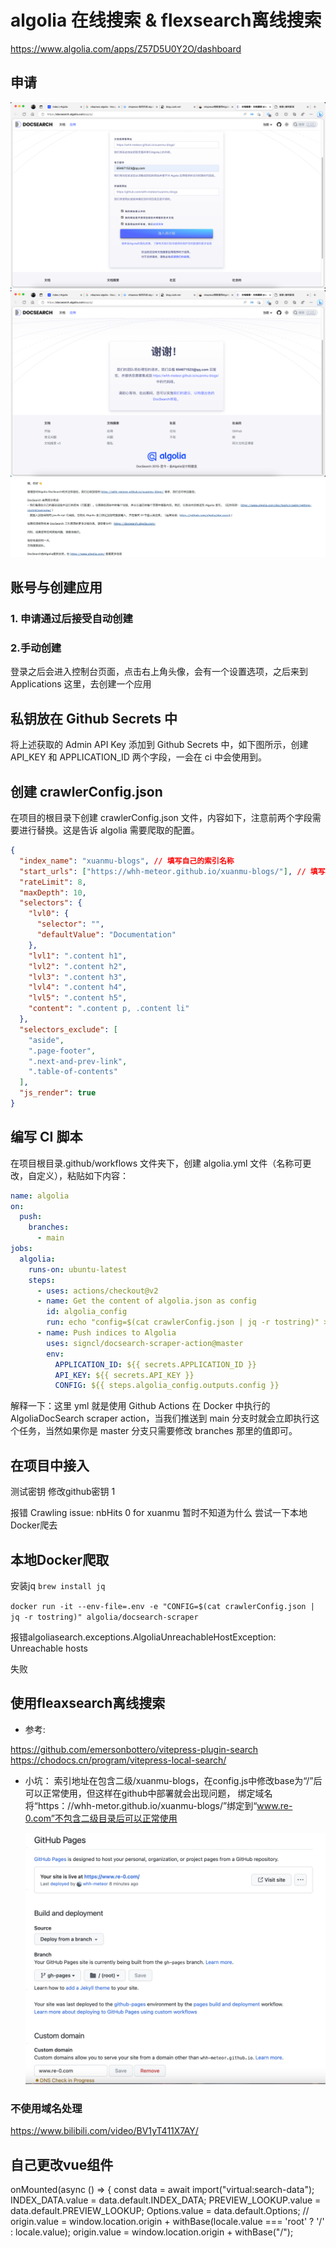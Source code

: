 # algolia 在线搜索 & flexsearch离线搜索
https://www.algolia.com/apps/Z57D5U0Y2O/dashboard


## 申请
![](img/algolia搜索功能/img-2023-03-27-21-01-28.png)
![](img/algolia搜索功能/img-2023-03-27-21-01-45.png)
![](img/algolia搜索功能/img-2023-03-27-21-04-22.png)
## 账号与创建应用
### 1. 申请通过后接受自动创建

### 2.手动创建
登录之后会进入控制台页面，点击右上角头像，会有一个设置选项，之后来到 Applications 这里，去创建一个应用


## 私钥放在 Github Secrets 中
将上述获取的 Admin API Key 添加到 Github Secrets 中，如下图所示，创建 API_KEY 和 APPLICATION_ID 两个字段，一会在 ci 中会使用到。

## 创建 crawlerConfig.json
在项目的根目录下创建 crawlerConfig.json 文件，内容如下，注意前两个字段需要进行替换。这是告诉 algolia 需要爬取的配置。
```json
{
  "index_name": "xuanmu-blogs", // 填写自己的索引名称
  "start_urls": ["https://whh-meteor.github.io/xuanmu-blogs/"], // 填写自己的网站地址
  "rateLimit": 8,
  "maxDepth": 10,
  "selectors": {
    "lvl0": {
      "selector": "",
      "defaultValue": "Documentation"
    },
    "lvl1": ".content h1",
    "lvl2": ".content h2",
    "lvl3": ".content h3",
    "lvl4": ".content h4",
    "lvl5": ".content h5",
    "content": ".content p, .content li"
  },
  "selectors_exclude": [
    "aside",
    ".page-footer",
    ".next-and-prev-link",
    ".table-of-contents"
  ],
  "js_render": true
}
```

## 编写 CI 脚本
在项目根目录.github/workflows 文件夹下，创建 algolia.yml 文件（名称可更改，自定义），粘贴如下内容：
```yaml
name: algolia
on:
  push:
    branches:
      - main
jobs:
  algolia:  
    runs-on: ubuntu-latest
    steps:
      - uses: actions/checkout@v2
      - name: Get the content of algolia.json as config
        id: algolia_config
        run: echo "config=$(cat crawlerConfig.json | jq -r tostring)" >> $GITHUB_OUTPUT
      - name: Push indices to Algolia
        uses: signcl/docsearch-scraper-action@master
        env:
          APPLICATION_ID: ${{ secrets.APPLICATION_ID }}
          API_KEY: ${{ secrets.API_KEY }}
          CONFIG: ${{ steps.algolia_config.outputs.config }}
```

解释一下：这里 yml 就是使用 Github Actions 在 Docker 中执行的 AlgoliaDocSearch scraper action，当我们推送到 main 分支时就会立即执行这个任务，当然如果你是 master 分支只需要修改 branches 那里的值即可。

## 在项目中接入
测试密钥 修改github密钥
1

报错 Crawling issue: nbHits 0 for xuanmu
暂时不知道为什么 尝试一下本地Docker爬去




## 本地Docker爬取

安装jq
`brew install jq`


`docker run -it --env-file=.env -e "CONFIG=$(cat crawlerConfig.json | jq -r tostring)" algolia/docsearch-scraper`

报错algoliasearch.exceptions.AlgoliaUnreachableHostException: Unreachable hosts

失败


## 使用fleaxsearch离线搜索
- 参考:

https://github.com/emersonbottero/vitepress-plugin-search
https://chodocs.cn/program/vitepress-local-search/


- 小坑：
    索引地址在包含二级/xuanmu-blogs，在config.js中修改base为“/”后可以正常使用，但这样在github中部署就会出现问题，
    绑定域名 将“https：//whh-metor.github.io/xuanmu-blogs/”绑定到“www.re-0.com”不包含二级目录后可以正常使用

    ![](img/algolia搜索功能/img-2023-03-28-10-36-02.png)

### 不使用域名处理

  https://www.bilibili.com/video/BV1yT411X7AY/





  ## 自己更改vue组件

  onMounted(async () => {
  const data = await import("virtual:search-data");
  INDEX_DATA.value = data.default.INDEX_DATA;
  PREVIEW_LOOKUP.value = data.default.PREVIEW_LOOKUP;
  Options.value = data.default.Options;
  // origin.value = window.location.origin + withBase(locale.value === 'root' ? '/' : locale.value);
  origin.value = window.location.origin + withBase("/");